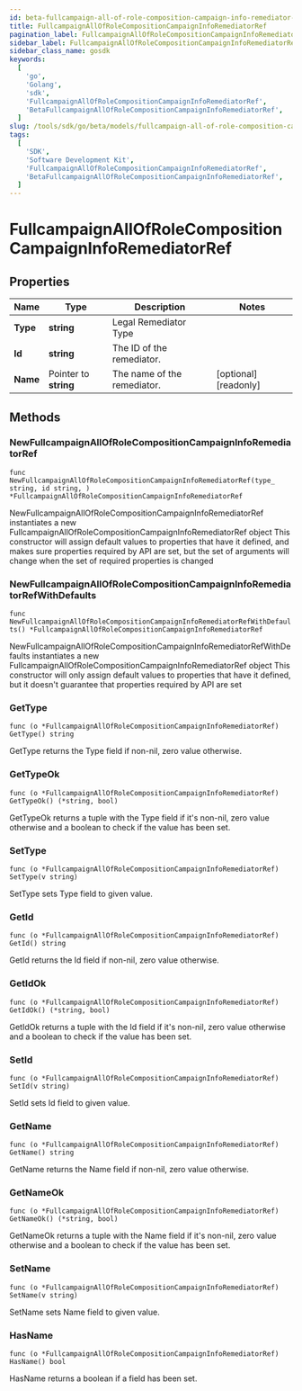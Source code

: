 ```yaml
---
id: beta-fullcampaign-all-of-role-composition-campaign-info-remediator-ref
title: FullcampaignAllOfRoleCompositionCampaignInfoRemediatorRef
pagination_label: FullcampaignAllOfRoleCompositionCampaignInfoRemediatorRef
sidebar_label: FullcampaignAllOfRoleCompositionCampaignInfoRemediatorRef
sidebar_class_name: gosdk
keywords:
  [
    'go',
    'Golang',
    'sdk',
    'FullcampaignAllOfRoleCompositionCampaignInfoRemediatorRef',
    'BetaFullcampaignAllOfRoleCompositionCampaignInfoRemediatorRef',
  ]
slug: /tools/sdk/go/beta/models/fullcampaign-all-of-role-composition-campaign-info-remediator-ref
tags:
  [
    'SDK',
    'Software Development Kit',
    'FullcampaignAllOfRoleCompositionCampaignInfoRemediatorRef',
    'BetaFullcampaignAllOfRoleCompositionCampaignInfoRemediatorRef',
  ]
---
```


# FullcampaignAllOfRoleCompositionCampaignInfoRemediatorRef

## Properties

| Name | Type | Description | Notes |
| --- | --- | --- | --- |
| **Type** | **string** | Legal Remediator Type |
| **Id** | **string** | The ID of the remediator. |
| **Name** | Pointer to **string** | The name of the remediator. | [optional] [readonly] |

## Methods

### NewFullcampaignAllOfRoleCompositionCampaignInfoRemediatorRef

`func NewFullcampaignAllOfRoleCompositionCampaignInfoRemediatorRef(type_ string, id string, ) *FullcampaignAllOfRoleCompositionCampaignInfoRemediatorRef`

NewFullcampaignAllOfRoleCompositionCampaignInfoRemediatorRef instantiates a new FullcampaignAllOfRoleCompositionCampaignInfoRemediatorRef object This constructor will assign default values to properties that have it defined, and makes sure properties required by API are set, but the set of arguments will change when the set of required properties is changed

### NewFullcampaignAllOfRoleCompositionCampaignInfoRemediatorRefWithDefaults

`func NewFullcampaignAllOfRoleCompositionCampaignInfoRemediatorRefWithDefaults() *FullcampaignAllOfRoleCompositionCampaignInfoRemediatorRef`

NewFullcampaignAllOfRoleCompositionCampaignInfoRemediatorRefWithDefaults instantiates a new FullcampaignAllOfRoleCompositionCampaignInfoRemediatorRef object This constructor will only assign default values to properties that have it defined, but it doesn't guarantee that properties required by API are set

### GetType

`func (o *FullcampaignAllOfRoleCompositionCampaignInfoRemediatorRef) GetType() string`

GetType returns the Type field if non-nil, zero value otherwise.

### GetTypeOk

`func (o *FullcampaignAllOfRoleCompositionCampaignInfoRemediatorRef) GetTypeOk() (*string, bool)`

GetTypeOk returns a tuple with the Type field if it's non-nil, zero value otherwise and a boolean to check if the value has been set.

### SetType

`func (o *FullcampaignAllOfRoleCompositionCampaignInfoRemediatorRef) SetType(v string)`

SetType sets Type field to given value.

### GetId

`func (o *FullcampaignAllOfRoleCompositionCampaignInfoRemediatorRef) GetId() string`

GetId returns the Id field if non-nil, zero value otherwise.

### GetIdOk

`func (o *FullcampaignAllOfRoleCompositionCampaignInfoRemediatorRef) GetIdOk() (*string, bool)`

GetIdOk returns a tuple with the Id field if it's non-nil, zero value otherwise and a boolean to check if the value has been set.

### SetId

`func (o *FullcampaignAllOfRoleCompositionCampaignInfoRemediatorRef) SetId(v string)`

SetId sets Id field to given value.

### GetName

`func (o *FullcampaignAllOfRoleCompositionCampaignInfoRemediatorRef) GetName() string`

GetName returns the Name field if non-nil, zero value otherwise.

### GetNameOk

`func (o *FullcampaignAllOfRoleCompositionCampaignInfoRemediatorRef) GetNameOk() (*string, bool)`

GetNameOk returns a tuple with the Name field if it's non-nil, zero value otherwise and a boolean to check if the value has been set.

### SetName

`func (o *FullcampaignAllOfRoleCompositionCampaignInfoRemediatorRef) SetName(v string)`

SetName sets Name field to given value.

### HasName

`func (o *FullcampaignAllOfRoleCompositionCampaignInfoRemediatorRef) HasName() bool`

HasName returns a boolean if a field has been set.
